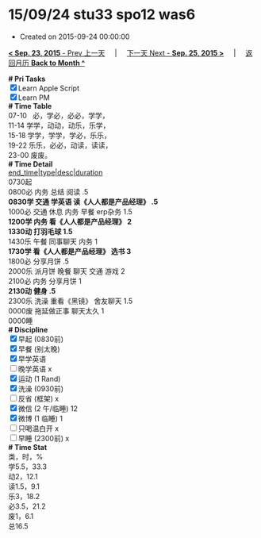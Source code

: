 # 15/09/24 stu33 spo12 was6

- Created on 2015-09-24 00:00:00

[**< Sep. 23, 2015** - Prev 上一天](/lifelogs/2015/09/d23.md) &nbsp; &nbsp; | &nbsp; &nbsp; [下一天 Next - **Sep. 25, 2015 >**](/lifelogs/2015/09/d25.md) &nbsp; &nbsp; |  &nbsp; &nbsp; [返回月历 **Back to Month ^**](/lifelogs/2015/09/index.md)
<br/><div><b># Pri Tasks</b></div><div><input checked="true" type="checkbox"/>Learn Apple Script</div><div><input checked="true" type="checkbox"/>Learn PM</div><div><b># Time Table</b></div><div>07-10   必，学必，必必，学学，</div><div>11-14 学学，动动，动乐，乐学，</div><div>15-18 学学，学学，学必，乐乐，</div><div>19-22 乐乐，必必，动读，读读，</div><div>23-00 废废。</div><div><b># Time Detail</b></div><div><u>end_time|type|desc|duration</u></div><div>0730起</div><div>0800必 内务 总结 阅读 .5</div><div><b>0830学 交通 学英语 读《人人都是产品经理》 .5</b></div><div>1000必 交通 休息 内务 早餐 erp杂务 1.5</div><div><b>1200学 内务 看《人人都是产品经理》 2</b></div><div><b>1330动 打羽毛球 1.5</b></div><div>1430乐 午餐 同事聊天 内务 1</div><div><b>1730学 看《人人都是产品经理》 选书 3</b></div><div>1800必 分享月饼 .5</div><div>2000乐 派月饼 晚餐 聊天 交通 游戏 2</div><div>2100必 内务 分享月饼 1</div><div><b>2130动 健身 .5</b></div><div>2300乐 洗澡 重看《黑镜》 舍友聊天 1.5</div><div>0000废 拖延做正事 聊天太久 1</div><div>0000睡</div><div><b># Discipline</b></div><div><input checked="true" type="checkbox"/>早起 (0830前)</div><div><input checked="true" type="checkbox"/>早餐 (别太晚)</div><div><input checked="true" type="checkbox"/>早学英语</div><div><input type="checkbox"/>晚学英语 x</div><div><input checked="true" type="checkbox"/>运动 (1 Rand)</div><div><input checked="true" type="checkbox"/>洗澡 (0930前)</div><div><input type="checkbox"/>反省 (框架) x</div><div><input checked="true" type="checkbox"/>微信 (2 午/临睡) 12</div><div><input checked="true" type="checkbox"/>微博 (1 临睡) 1</div><div><input type="checkbox"/>只喝温白开 x</div><div><input type="checkbox"/>早睡 (2300前) x</div><div><b># Time Stat</b></div><div>类，时，%</div><div>学5.5，33.3</div><div>动2，12.1</div><div>读1.5，9.1</div><div>乐3，18.2</div><div>必3.5，21.2</div><div>废1，6.1</div><div>总16.5</div>
